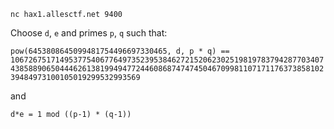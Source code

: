 `nc hax1.allesctf.net 9400`

Choose `d`, `e` and primes `p`, `q` such that:

`pow(6453808645099481754496697330465, d, p * q) == 1067267517149537754067764973523953846272152062302519819783794287703407438588906504446261381994947724460868747474504670998110717117637385810239484973100105019299532993569`

and

`d*e = 1 mod ((p-1) * (q-1))`
